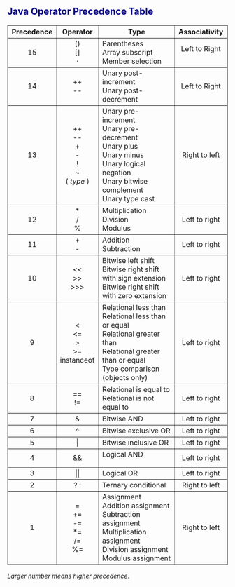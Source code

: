 <html><head>
</head>
<body>



<h2><font color="navy">Java Operator Precedence Table</font></h2>

<table border="1" cellspacing="1" cellpadding="2">
<tbody><tr><th>Precedence</th><th>Operator</th><th>Type</th><th>Associativity</th></tr>
<tr>
  <td align="center">15</td>
  <td align="center">()<br>[]<br>·</td>
  <td>Parentheses<br>Array subscript<br>Member selection<br></td>
  <td align="center">Left to Right<p></p></td>
</tr>
<tr>
  <td align="center">14</td>
  <td align="center">++<br>--</td>
  <td>Unary post-increment<br>Unary post-decrement</td>
  <td align="center">Left to Right</td>
</tr>
 <tr>
  <td align="center">13</td>
  <td align="center">++<br>--<br>+<br>-<br>!<br>~<br>( <i>type</i> )</td>
  <td>Unary pre-increment<br>Unary pre-decrement<br>Unary plus<br>Unary minus<br>Unary logical negation<br>Unary bitwise complement<br>Unary type cast</td>
  <td align="center">Right to left</td>
</tr>
<tr>
  <td align="center">12</td>
  <td align="center"> * <br> / <br> % </td>
  <td>Multiplication<br>Division<br>Modulus</td>
  <td align="center">Left to right</td>
</tr>
<tr>
  <td align="center">11</td>
  <td align="center">+<br>-<o:p></o:p></td>
  <td>Addition<br>Subtraction</td>
  <td align="center">Left to right</td>
</tr>
<tr>
  <td align="center">10</td>
  <td align="center">&lt;&lt;<br>&gt;&gt;<br>&gt;&gt;&gt;</td>
  <td>Bitwise left shift<br>Bitwise right shift with sign extension<br>Bitwise right shift with zero extension</td>
  <td align="center">Left to right</td>
</tr>
<tr>
  <td align="center">9</td>
  <td align="center">&lt;<br>&lt;=<br>&gt;<br>&gt;=<br>instanceof</td>
  <td>Relational less than<br>Relational less than or equal<br>Relational greater than<br>Relational greater than or equal<br>Type comparison (objects only)</td>
  <td align="center">Left to right</td>
</tr>
<tr>
  <td align="center">8</td>
  <td align="center">==<br>!=</td>
  <td>Relational is equal to<br>Relational is not equal to</td>
  <td align="center">Left to right</td>
</tr>
 <tr>
  <td align="center">7</td>
  <td align="center">&amp;</td>
  <td>Bitwise AND</td>
  <td align="center">Left to right</td>
</tr>
 <tr>
  <td align="center">6</td>
  <td align="center">^</td>
  <td>Bitwise exclusive OR</td>
  <td align="center">Left to right</td>
</tr>
<tr>
  <td align="center">5</td>
  <td align="center">|</td>
  <td>Bitwise inclusive OR</td>
  <td align="center">Left to right</td>
</tr>
<tr>
  <td align="center">4</td>
  <td align="center">&amp;&amp;</td>
  <td>Logical AND<p></p>
  </td>
  <td align="center">Left to right</td>
</tr>
 <tr>
  <td align="center">3</td>
  <td align="center">||</td>
  <td>Logical OR</td>
  <td align="center">Left to right</td>
</tr>
<tr>
  <td align="center">2</td>
  <td align="center">? :</td>
  <td>Ternary conditional</td>
  <td align="center">Right to left</td>
</tr>
<tr>
  <td align="center">1</td>
  <td align="center">=<br>+=<br>-=<br>*=<br>/=<br>%=</td>
  <td>Assignment<br>Addition assignment<br>Subtraction assignment<br>Multiplication assignment<br>Division assignment<br>Modulus assignment</td>
  <td align="center">Right to left</td>
</tr>
</tbody></table>

<p><i>Larger number means higher precedence</i>.</p>


</body></html>